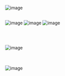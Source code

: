 ![image](https://user-images.githubusercontent.com/81418010/230832714-ee5ba3ba-0b26-45b3-8e21-bd290ba0b544.png)
<br><br>

![image](https://user-images.githubusercontent.com/81418010/230828713-20a72af6-68df-4d03-a6c4-bdaefff1f328.png)
![image](https://user-images.githubusercontent.com/81418010/230828630-fa67389a-6f79-45aa-af72-3acae3ed21ec.png)
![image](https://user-images.githubusercontent.com/81418010/230828755-c20cdc43-a6ba-4f7e-b721-228a7f7948af.png)


<br><br>

![image](https://user-images.githubusercontent.com/81418010/230828330-48d789e0-ae9e-4288-b2ec-2ca0199e541b.png)

<br><br>
![image](https://user-images.githubusercontent.com/81418010/230834872-b6221f9a-d21f-49fc-82d1-5f9cc8dee8d1.png)

